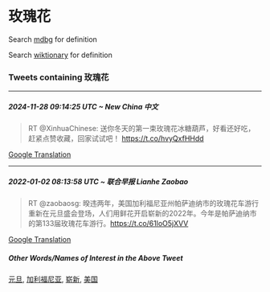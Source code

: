 # 玫瑰花

Search [mdbg](https://www.mdbg.net/chinese/dictionary?page=worddict&wdrst=0&wdqb=玫瑰花) for definition

Search [wiktionary](https://en.wiktionary.org/wiki/玫瑰花) for definition

### Tweets containing 玫瑰花

___
##### 2024-11-28 09:14:25 UTC ~ New China 中文
> RT @XinhuaChinese: 送你冬天的第一束玫瑰花冰糖葫芦，好看还好吃，赶紧点赞收藏，回家试试吧！ https://t.co/hvyQxfHHdd

[Google Translation](https://translate.google.com/?hi=en&tab=TT&sl=zh-CN&tl=en&op=translate&text=RT+%40XinhuaChinese%3A+%E9%80%81%E4%BD%A0%E5%86%AC%E5%A4%A9%E7%9A%84%E7%AC%AC%E4%B8%80%E6%9D%9F%E7%8E%AB%E7%91%B0%E8%8A%B1%E5%86%B0%E7%B3%96%E8%91%AB%E8%8A%A6%EF%BC%8C%E5%A5%BD%E7%9C%8B%E8%BF%98%E5%A5%BD%E5%90%83%EF%BC%8C%E8%B5%B6%E7%B4%A7%E7%82%B9%E8%B5%9E%E6%94%B6%E8%97%8F%EF%BC%8C%E5%9B%9E%E5%AE%B6%E8%AF%95%E8%AF%95%E5%90%A7%EF%BC%81+https%3A%2F%2Ft.co%2FhvyQxfHHdd)
___
##### 2022-01-02 08:13:58 UTC ~ 联合早报 Lianhe Zaobao
> RT @zaobaosg: 暌违两年，美国加利福尼亚州帕萨迪纳市的玫瑰花车游行重新在元旦盛会登场，人们用鲜花开启崭新的2022年。今年是帕萨迪纳市的第133届玫瑰花车游行。https://t.co/61loO5jXVV

[Google Translation](https://translate.google.com/?hi=en&tab=TT&sl=zh-CN&tl=en&op=translate&text=RT+%40zaobaosg%3A+%E6%9A%8C%E8%BF%9D%E4%B8%A4%E5%B9%B4%EF%BC%8C%E7%BE%8E%E5%9B%BD%E5%8A%A0%E5%88%A9%E7%A6%8F%E5%B0%BC%E4%BA%9A%E5%B7%9E%E5%B8%95%E8%90%A8%E8%BF%AA%E7%BA%B3%E5%B8%82%E7%9A%84%E7%8E%AB%E7%91%B0%E8%8A%B1%E8%BD%A6%E6%B8%B8%E8%A1%8C%E9%87%8D%E6%96%B0%E5%9C%A8%E5%85%83%E6%97%A6%E7%9B%9B%E4%BC%9A%E7%99%BB%E5%9C%BA%EF%BC%8C%E4%BA%BA%E4%BB%AC%E7%94%A8%E9%B2%9C%E8%8A%B1%E5%BC%80%E5%90%AF%E5%B4%AD%E6%96%B0%E7%9A%842022%E5%B9%B4%E3%80%82%E4%BB%8A%E5%B9%B4%E6%98%AF%E5%B8%95%E8%90%A8%E8%BF%AA%E7%BA%B3%E5%B8%82%E7%9A%84%E7%AC%AC133%E5%B1%8A%E7%8E%AB%E7%91%B0%E8%8A%B1%E8%BD%A6%E6%B8%B8%E8%A1%8C%E3%80%82https%3A%2F%2Ft.co%2F61loO5jXVV)
##### Other Words/Names of Interest in the Above Tweet
[元旦](元旦.md), [加利福尼亚](加利福尼亚.md), [崭新](崭新.md), [美国](美国.md)
